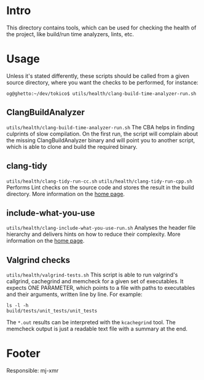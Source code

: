 # Intro

This directory contains tools, which can be used for checking the health of the project, like build/run time analyzers, lints, etc.

# Usage

Unless it's stated differently, these scripts should be called from a given source directory, where you want the checks to be performed, for instance:

`og@ghetto:~/dev/tokico$ utils/health/clang-build-time-analyzer-run.sh`

## ClangBuildAnalyzer

`utils/health/clang-build-time-analyzer-run.sh`
The CBA helps in finding culprints of slow compilation.
On the first run, the script will complain about the missing ClangBuildAnalyzer binary and will point you to another script, which is able to clone and build the required binary.

## clang-tidy

`utils/health/clang-tidy-run-cc.sh`
`utils/health/clang-tidy-run-cpp.sh`
Performs Lint checks on the source code and stores the result in the build directory. More information on the [home page](https://clang.llvm.org/extra/clang-tidy/).

## include-what-you-use

`utils/health/clang-include-what-you-use-run.sh`
Analyses the header file hierarchy and delivers hints on how to reduce their complexity. More information on the [home page](https://include-what-you-use.org/).


## Valgrind checks

`utils/health/valgrind-tests.sh`
This script is able to run valgrind's callgrind, cachegrind and memcheck for a given set of executables.
It expects ONE PARAMETER, which points to a file with paths to executables and their arguments, written line by line. For example:

```
ls -l -h
build/tests/unit_tests/unit_tests
```

The `*.out` results can be interpreted with the `kcachegrind` tool. 
The memcheck output is just a readable text file with a summary at the end.

# Footer

Responsible: mj-xmr

